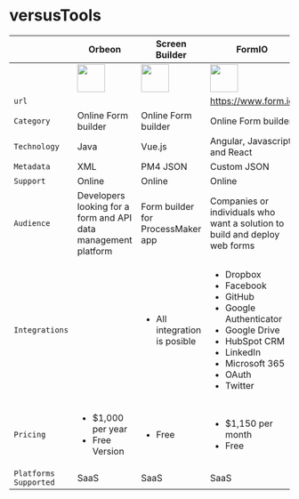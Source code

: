 # versusTools

|| Orbeon | Screen Builder | FormIO| Dunamis jform |
|--| --- | --- | --| -- |
||<img src="https://a.fsdn.com/allura/s/orbeon-forms/icon?1606159310?&w=90" width="50px" height="">|<img src="https://avatars.githubusercontent.com/u/12500880?s=200&v=4" width="50px" height="50px">|<img src="https://a.fsdn.com/allura/s/form-io/icon?1663371722?&w=180" width="50px" height="50px">|
|`url`|  | | https://www.form.io|
|`Category`|Online Form builder |  Online Form builder|Online Form builder |
|`Technology`|Java| Vue.js |Angular, Javascript, and React|
|`Metadata`|XML | PM4 JSON|Custom JSON|
|`Support`|Online | Online| Online|
|`Audience`|Developers looking for a form and API data management platform | Form builder for ProcessMaker app|Companies or individuals who want a solution to build and deploy web forms |
|`Integrations`|| <ul><li>All integration is posible</li></ul>| <ul><li>Dropbox</li><li>Facebook</li><li>GitHub</li><li>Google Authenticator</li><li>Google Drive</li><li>HubSpot CRM</li><li>LinkedIn</li><li>Microsoft 365</li><li>OAuth</li><li>Twitter</li></ul>|
|`Pricing`|<ul><li>$1,000 per year</li><li>Free Version</li></ul>|<ul><li>Free</li></ul>|<ul><li>$1,150 per month</li><li>Free</li></ul>|
|`Platforms Supported`|SaaS|SaaS|SaaS|